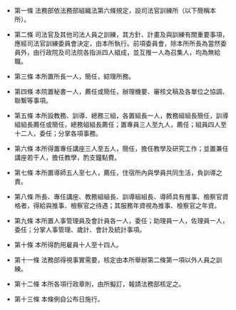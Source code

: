 * 第一條 法務部依法務部組織法第六條規定，設司法官訓練所（以下簡稱本所）。

* 第二條 司法官及其他司法人員之訓練，其方針、計畫及與訓練有關重要事項，應經司法官訓練委員會決定，由本所執行。前項委員會，除本所所長為當然委員外，由行政院及司法院各指派四人組成，並互推一人為召集人，均為無給職。

* 第三條 本所置所長一人，簡任，綜理所務。

* 第四條 本院置秘書一人，薦任或簡任，辦理機要、審核文稿及各單位之協調、聯繫等事項。

* 第五條 本所設教務、訓導、總務三組，各置組長一人，教務組組長簡任，訓導組組長薦任或簡任，總務組組長薦任；置專員三人至九人，薦任；組員四人至十二人，委任；分掌各項事務。

* 第六條 本所得置專任講座三人至五人，簡任，擔任教學及研究工作；並置兼任講座若干人，擔任教學，酌支鐘點費。

* 第七條 本所置導師五人至七人，薦任，住宿所內與學員共同生活，負訓導之責。

* 第八條 所長、專任講座、教務組組長、訓導組組長、導師具有推事、檢察官資格者，得給與推事、檢察官之待遇；其服務年資視為推事、檢察官之年資。

* 第九條 本所置人事管理員及會計員各一人，委任；助理員一人，佐理員一人，委任；分掌人事管理、歲計、會計及統計事項。

* 第十條 本所得酌用雇員十人至十四人。

* 第十一條 法務部得視事實需要，核定由本所舉辦第二條第一項以外人員之訓練。

* 第十二條 本所各項行政章則，由所擬訂，報請法務部核定之。

* 第十三條 本條例自公布日施行。

